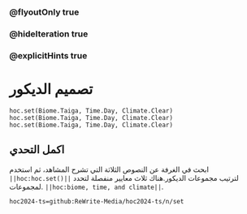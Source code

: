### @flyoutOnly true
### @hideIteration true
### @explicitHints true


# تصميم الديكور

```python-template
hoc.set(Biome.Taiga, Time.Day, Climate.Clear)
hoc.set(Biome.Taiga, Time.Day, Climate.Clear)
hoc.set(Biome.Taiga, Time.Day, Climate.Clear)
```

## اكمل التحدي 
ابحث في الغرفة عن النصوص الثلاثة التي تشرح المشاهد، ثم استخدم ``||hoc:hoc.set()||`` لترتيب مجموعات الديكور.هناك ثلاث معايير منفصلة لتحدد لمجموعات. ``||hoc:biome, time, and climate||``.


```package
hoc2024-ts=github:ReWrite-Media/hoc2024-ts/n/set
```